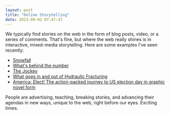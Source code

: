 ```yaml
---
layout: post
title: "Online Storytelling"
date: 2013-09-02 07:47:47
---
```


We typically find stories on the web in the form of blog posts, video, or a series of comments. That's fine, but where the web really shines is in interactive, mixed-media storytelling. Here are some examples I've seen recently:

*   [Snowfall][1]
*   [What's behind the number][2]
*   [The Jockey][3]
*   [What goes in and out of Hydraulic Fracturing][4]
*   [America: Elect! The action-packed journey to US election day in graphic novel form][5]

 [1]: http://www.nytimes.com/projects/2012/snow-fall
 [2]: http://anthelios.laroche-posay.ca/en
 [3]: http://www.nytimes.com/projects/2013/the-jockey
 [4]: http://www.dangersoffracking.com/
 [5]: http://www.theguardian.com/world/interactive/2012/nov/06/america-elect-graphic-novel

People are advertising, teaching, breaking stories, and advancing their agendas in new ways, unique to the web, right before our eyes. Exciting times.